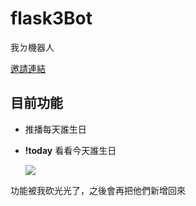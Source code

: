 # flask3Bot
我ㄉ機器人

[邀請連結](https://discord.com/api/oauth2/authorize?client_id=943162568409776170&permissions=8&scope=bot)

## 目前功能
* 推播每天誰生日
* **!today** 看看今天誰生日

    ![](https://i.imgur.com/jTo1oNV.png)

功能被我砍光光了，之後會再把他們新增回來
